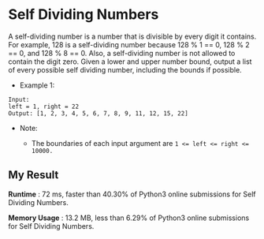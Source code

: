 # Self Dividing Numbers

A self-dividing number is a number that is divisible by every digit it contains.
For example, 128 is a self-dividing number because 128 % 1 == 0, 128 % 2 == 0, and 128 % 8 == 0.
Also, a self-dividing number is not allowed to contain the digit zero.
Given a lower and upper number bound, output a list of every possible self dividing number, including the bounds if possible.

- Example 1:

```
Input: 
left = 1, right = 22
Output: [1, 2, 3, 4, 5, 6, 7, 8, 9, 11, 12, 15, 22]
```

- Note:

  - The boundaries of each input argument are `1 <= left <= right <= 10000.`
  

## My Result

**Runtime** : 72 ms, faster than 40.30% of Python3 online submissions for Self Dividing Numbers.

**Memory Usage** : 13.2 MB, less than 6.29% of Python3 online submissions for Self Dividing Numbers.
